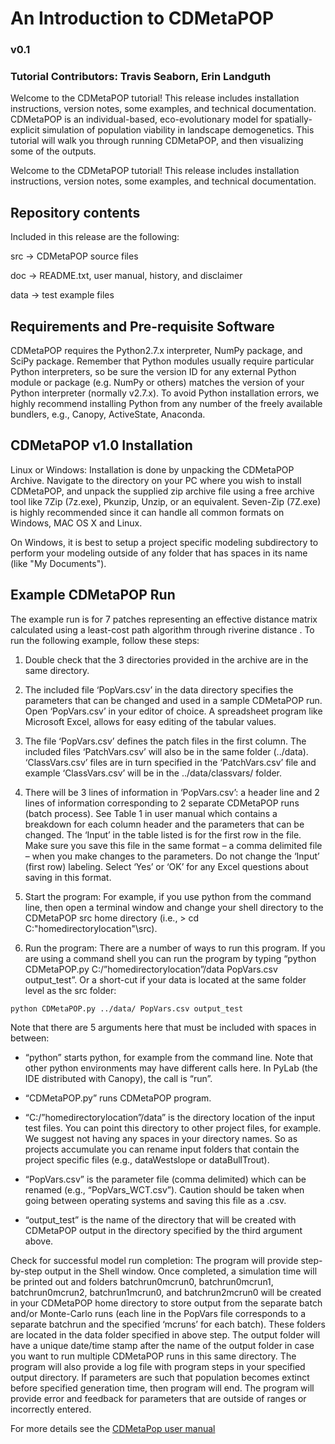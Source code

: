 # An Introduction to CDMetaPOP
### v0.1
### Tutorial Contributors: Travis Seaborn, Erin Landguth

Welcome to the CDMetaPOP tutorial! This release includes installation instructions, version notes, some examples, and technical documentation. CDMetaPOP is an individual-based, eco-evolutionary model for spatially-explicit simulation of population viability in landscape demogenetics. This tutorial will walk you through running CDMetaPOP, and then visualizing some of the outputs.
  
Welcome to the CDMetaPOP tutorial! This release includes installation instructions, version notes, some examples, and technical documentation. 
  
## Repository contents
  
Included in this release are the following:

src -> CDMetaPOP source files

doc -> README.txt, user manual, history, and disclaimer

data -> test example files
  

## Requirements and Pre-requisite Software

CDMetaPOP requires the Python2.7.x interpreter, NumPy package, and SciPy package. Remember that Python modules usually require particular Python interpreters, so be sure the version ID for any external Python module or package (e.g. NumPy or others) matches the version of your Python interpreter (normally v2.7.x). To avoid Python installation errors, we highly recommend installing Python from any number of the freely available bundlers, e.g., Canopy, ActiveState, Anaconda.

## CDMetaPOP v1.0 Installation

Linux or Windows: Installation is done by unpacking the CDMetaPOP Archive. Navigate to the directory on your PC where you wish to install CDMetaPOP, and unpack the supplied zip archive file using a free archive tool like 7Zip (7z.exe), Pkunzip, Unzip, or an equivalent. Seven-Zip (7Z.exe) is highly recommended since it can handle all common formats on Windows, MAC OS X and Linux. 

On Windows, it is best to setup a project specific modeling subdirectory to perform your modeling outside of any folder that has spaces in its name (like "My Documents").

## Example CDMetaPOP Run

The example run is for 7 patches representing an effective distance matrix calculated using a least-cost path algorithm through riverine distance . To run the following example, follow these steps:

1. Double check that the 3 directories provided in the archive are in the same directory. 

2. The included file ‘PopVars.csv’ in the data directory specifies the parameters that can be changed and used in a sample CDMetaPOP run. Open ‘PopVars.csv’ in your editor of choice. A spreadsheet program like Microsoft Excel, allows for easy editing of the tabular values.

3. The file ‘PopVars.csv’ defines the patch files in the first column. The included files ‘PatchVars.csv’ will also be in the same folder (../data). ‘ClassVars.csv’ files are in turn specified in the ‘PatchVars.csv’ file and example ‘ClassVars.csv’ will be in the ../data/classvars/ folder. 

4. There will be 3 lines of information in ‘PopVars.csv’: a header line and 2 lines of information corresponding to 2 separate CDMetaPOP runs (batch process). See Table 1 in user manual which contains a breakdown for each column header and the parameters that can be changed. The ‘Input’ in the table listed is for the first row in the file. Make sure you save this file in the same format – a comma delimited file – when you make changes to the parameters. Do not change the ‘Input’ (first row) labeling. Select ‘Yes’ or ‘OK’ for any Excel questions about saving in this format.

5. Start the program: For example, if you use python from the command line, then open a terminal window and change your shell directory to the CDMetaPOP src home directory (i.e., > cd C:\"homedirectorylocation"\src). 

6. Run the program: There are a number of ways to run this program. If you are using a command shell you can run the program by typing “python CDMetaPOP.py C:/”homedirectorylocation”/data PopVars.csv output_test”. Or a short-cut if your data is located at the same folder level as the src folder: 

 ```shell
python CDMetaPOP.py ../data/ PopVars.csv output_test
```
Note that there are 5 arguments here that must be included with spaces in between: 

*	“python” starts python, for example from the command line. Note that other python environments may have different calls here. In PyLab (the IDE distributed with Canopy), the call is “run”. 

*	“CDMetaPOP.py” runs CDMetaPOP program.

* “C:/”homedirectorylocation”/data” is the directory location of the input test files. You can point this directory to other project files, for example. We suggest not having any spaces in your directory names. So as projects accumulate you can rename input folders that contain the project specific files (e.g., dataWestslope or dataBullTrout).

* “PopVars.csv” is the parameter file (comma delimited) which can be renamed (e.g., “PopVars_WCT.csv”). Caution should be taken when going between operating systems and saving this file as a .csv.

* “output_test” is the name of the directory that will be created with CDMetaPOP output in the directory specified by the third argument above.

Check for successful model run completion: The program will provide step-by-step output in the Shell window. Once completed, a simulation time will be printed out and folders batchrun0mcrun0, batchrun0mcrun1, batchrun0mcrun2, batchrun1mcrun0, and batchrun2mcrun0 will be created in your CDMetaPOP home directory to store output from the separate batch and/or Monte-Carlo runs (each line in the PopVars file corresponds to a separate batchrun and the specified ‘mcruns’ for each batch). These folders are located in the data folder specified in above step. The output folder will have a unique date/time stamp after the name of the output folder in case you want to run multiple CDMetaPOP runs in this same directory. The program will also provide a log file with program steps in your specified output directory. If parameters are such that population becomes extinct before specified generation time, then program will end. The program will provide error and feedback for parameters that are outside of ranges or incorrectly entered.


For more details see the [CDMetaPop user manual](https://github.com/ComputationalEcologyLab/CDMetaPOP/blob/master/doc/cdmetapop_usermanual.docx)
